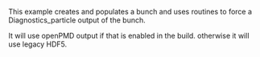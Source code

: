 This example creates and populates a bunch and uses
routines to force a Diagnostics_particle output of the
bunch.

It will use openPMD output if that is enabled in the build.
otherwise it will use legacy HDF5.
